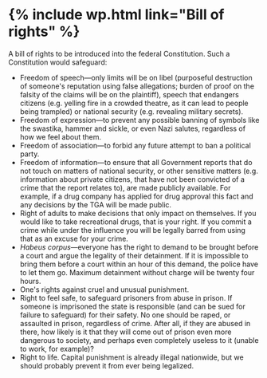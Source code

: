 {% include wp.html link="Bill of rights" %}
===============

A bill of rights to be introduced into the federal Constitution. Such a Constitution would safeguard:

* Freedom of speech&mdash;only limits will be on libel (purposeful destruction of someone's reputation using false allegations; burden of proof on the falsity of the claims will be on the plaintiff), speech that endangers citizens (e.g. yelling fire in a crowded theatre, as it can lead to people being trampled) or national security (e.g. revealing military secrets).
* Freedom of expression&mdash;to prevent any possible banning of symbols like the swastika, hammer and sickle, or even Nazi salutes, regardless of how we feel about them. 
* Freedom of association&mdash;to forbid any future attempt to ban a political party. 
* Freedom of information&mdash;to ensure that all Government reports that do not touch on matters of national security, or other sensitive matters (e.g. information about private citizens, that have not been convicted of a crime that the report relates to), are made publicly available. For example, if a drug company has applied for drug approval this fact and any decisions by the TGA will be made public.
* Right of adults to make decisions that only impact on themselves. If you would like to take recreational drugs, that is your right. If you commit a crime while under the influence you will be legally barred from using that as an excuse for your crime. 
* *Habeus corpus*&mdash;everyone has the right to demand to be brought before a court and argue the legality of their detainment. If it is impossible to bring them before a court within an hour of this demand, the police have to let them go. Maximum detainment without charge will be twenty four hours.
* One's rights against cruel and unusual punishment. 
* Right to feel safe, to safeguard prisoners from abuse in prison. If someone is imprisoned the state is responsible (and can be sued for failure to safeguard) for their safety. No one should be raped, or assaulted in prison, regardless of crime. After all, if they are abused in there, how likely is it that they will come out of prison even more dangerous to society, and perhaps even completely useless to it (unable to work, for example)?
* Right to life. Capital punishment is already illegal nationwide, but we should probably prevent it from ever being legalized. 
